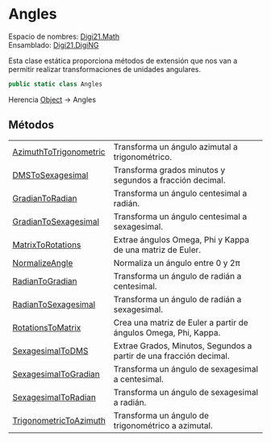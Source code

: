 # Angles

Espacio de nombres: [Digi21.Math](../../)  
Ensamblado: [Digi21.DigiNG](../../../)

Esta clase estática proporciona métodos de extensión que nos van a permitir realizar transformaciones de unidades angulares.

```csharp
public static class Angles
```

Herencia [Object](https://docs.microsoft.com/en-us/dotnet/api/system.object?view=net-5.0) → Angles

## Métodos

|  |  |
| :--- | :--- |
| [AzimuthToTrigonometric](metodos/azimuthtotrigonometric.md) | Transforma un ángulo azimutal a trigonométrico. |
| [DMSToSexagesimal](metodos/dmstosexagesimal.md) | Transforma grados minutos y segundos a fracción decimal. |
| [GradianToRadian](metodos/gradiantoradian.md) | Transforma un ángulo centesimal a radián. |
| [GradianToSexagesimal](metodos/gradiantosexagesimal.md) | Transforma un ángulo centesimal a sexagesimal. |
| [MatrixToRotations](metodos/matrixtorotations.md) | Extrae ángulos Omega, Phi y Kappa de una matriz de Euler. |
| [NormalizeAngle](metodos/normalizeangle.md) | Normaliza un ángulo entre 0 y 2π |
| [RadianToGradian](metodos/radiantogradian.md) | Transforma un ángulo de radián a centesimal. |
| [RadianToSexagesimal](metodos/radiantosexagesimal.md) | Transforma un ángulo de radián a sexagesimal. |
| [RotationsToMatrix](metodos/rotationstomatrix.md) | Crea una matriz de Euler a partir de ángulos Omega, Phi, Kappa. |
| [SexagesimalToDMS](metodos/sexagesimaltodms.md) | Extrae Grados, Minutos, Segundos a partir de una fracción decimal. |
| [SexagesimalToGradian](metodos/sexagesimaltogradian.md) | Transforma un ángulo de sexagesimal a centesimal. |
| [SexagesimalToRadian](metodos/sexagesimaltoradian.md) | Transforma un ángulo de sexagesimal a radián. |
| [TrigonometricToAzimuth](metodos/trigonometrictoazimuth.md) | Transforma un ángulo de trigonométrico a azimutal. |

